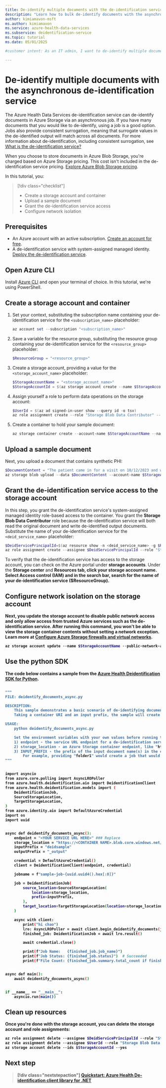 ```yaml
---
title: De-identify multiple documents with the de-identification service in python
description: "Learn how to bulk de-identify documents with the asynchronous de-identification service in python."
author: kimiamavon-msft
ms.author: kimiamavon
ms.service: azure-health-data-services
ms.subservice: deidentification-service
ms.topic: tutorial
ms.date: 05/01/2025

#customer intent: As an IT admin, I want to de-identify multiple documents with the de-identification service in python

---
```


# De-identify multiple documents with the asynchronous de-identification service

The Azure Health Data Services de-identification service can de-identify documents in Azure Storage via an asynchronous job. If you have many documents that you would like
to de-identify, using a job is a good option. Jobs also provide consistent surrogation, meaning that surrogate values in the de-identified output will match across
all documents. For more information about de-identification, including consistent surrogation, see [What is the de-identification service?](overview.md)

When you choose to store documents in Azure Blob Storage, you're charged based on Azure Storage pricing. This cost isn't included in the 
 de-identification service pricing. [Explore Azure Blob Storage pricing](https://azure.microsoft.com/pricing/details/storage/blobs).

In this tutorial, you:

> [!div class="checklist"]
> * Create a storage account and container
> * Upload a sample document
> * Grant the de-identification service access
> * Configure network isolation

## Prerequisites

* An Azure account with an active subscription. [Create an account for free](https://azure.microsoft.com/free/?WT.mc_id=A261C142F).
* A de-identification service with system-assigned managed identity. [Deploy the de-identification service](quickstart.md).

## Open Azure CLI

Install [Azure CLI](/cli/azure/install-azure-cli) and open your terminal of choice. In this tutorial, we're using PowerShell.

## Create a storage account and container
1. Set your context, substituting the subscription name containing your de-identification service for the `<subscription_name>` placeholder:
   ```powershell
   az account set --subscription "<subscription_name>"
   ```
1. Save a variable for the resource group, substituting the resource group containing your de-identification service for the `<resource_group>` placeholder:
   ```powershell
   $ResourceGroup = "<resource_group>"
   ```
1. Create a storage account, providing a value for the `<storage_account_name>` placeholder:
   ```powershell
   $StorageAccountName = "<storage_account_name>"
   $StorageAccountId = $(az storage account create --name $StorageAccountName --resource-group $ResourceGroup --sku Standard_LRS --kind StorageV2 --min-tls-version TLS1_2 --allow-blob-public-access false --query id --output tsv)
   ```
1. Assign yourself a role to perform data operations on the storage account:
   ```powershell
   $UserId = $(az ad signed-in-user show --query id -o tsv)
   az role assignment create --role "Storage Blob Data Contributor" --assignee $UserId --scope $StorageAccountId
   ```
1. Create a container to hold your sample document:
   ```powershell
   az storage container create --account-name $StorageAccountName --name deidtest --auth-mode login
   ```
## Upload a sample document
Next, you upload a document that contains synthetic PHI:
```powershell
$DocumentContent = "The patient came in for a visit on 10/12/2023 and was seen again November 4th at Contoso Hospital."
az storage blob upload --data $DocumentContent --account-name $StorageAccountName --container-name deidtest --name deidsample.txt --auth-mode login
```

## Grant the de-identification service access to the storage account

In this step, you grant the de-identification service's system-assigned managed identity role-based access to the container. You grant the **Storage Blob
Data Contributor** role because the de-identification service will both read the original document and write de-identified output documents. Substitute the name of
your de-identification service for the `<deid_service_name>` placeholder:
```powershell
$DeidServicePrincipalId=$(az resource show -n <deid_service_name> -g $ResourceGroup --resource-type microsoft.healthdataaiservices/deidservices --query identity.principalId --output tsv)
az role assignment create --assignee $DeidServicePrincipalId --role "Storage Blob Data Contributor" --scope $StorageAccountId
```
To verify that the de-identification service has access to the storage account, you can check on the Azure portal under <b>storage accounts</b>. Under the <b>Storage center</b> and <b>Resources<b/> tab, click your storage account name. Select <b>Access control (IAM)</b> and in the search bar, search for the name of your de-identification service ($ResourceGroup). 

## Configure network isolation on the storage account
Next, you update the storage account to disable public network access and only allow access from trusted Azure services such as the de-identification service.
After running this command, you won't be able to view the storage container contents without setting a network exception. 
Learn more at [Configure Azure Storage firewalls and virtual networks](/azure/storage/common/storage-network-security).

```powershell
az storage account update --name $StorageAccountName --public-network-access Disabled --bypass AzureServices
```

## Use the python SDK
The code below contains a sample from the [Azure Health Deidentification SDK for Python](https://learn.microsoft.com/python/api/overview/azure/health-deidentification?view=azure-python). 

```Bash

"""
FILE: deidentify_documents_async.py

DESCRIPTION:
    This sample demonstrates a basic scenario of de-identifying documents in Azure Storage. 
    Taking a container URI and an input prefix, the sample will create a job and wait for the job to complete.

USAGE:
    python deidentify_documents_async.py

    Set the environment variables with your own values before running the sample:
    1) endpoint - the service URL endpoint for a de-identification service.
    2) storage_location - an Azure Storage container endpoint, like "https://<storageaccount>.blob.core.windows.net/<container>".
    3) INPUT_PREFIX - the prefix of the input document name(s) in the container.
        For example, providing "folder1" would create a job that would process documents like "https://<storageaccount>.blob.core.windows.net/<container>/folder1/document1.txt".
"""


import asyncio
from azure.core.polling import AsyncLROPoller
from azure.health.deidentification.aio import DeidentificationClient
from azure.health.deidentification.models import (
    DeidentificationJob,
    SourceStorageLocation,
    TargetStorageLocation,
)
from azure.identity.aio import DefaultAzureCredential
import os
import uuid


async def deidentify_documents_async():
    endpoint = "<YOUR SERVICE URL HERE>" ### Replace 
    storage_location = "https://<CONTAINER NAME>.blob.core.windows.net/deidtest/" ### Replace <CONTAINER NAME>
    inputPrefix = "deidsample" 
    outputPrefix = "_output"

    credential = DefaultAzureCredential()
    client = DeidentificationClient(endpoint, credential)

    jobname = f"sample-job-{uuid.uuid4().hex[:8]}"

    job = DeidentificationJob(
        source_location=SourceStorageLocation(
            location=storage_location,
            prefix=inputPrefix,
        ),
        target_location=TargetStorageLocation(location=storage_location, prefix=outputPrefix, overwrite=True),
    )

    async with client:
        print("hi chao")
        lro: AsyncLROPoller = await client.begin_deidentify_documents(jobname, job)
        finished_job: DeidentificationJob = await lro.result()

        await credential.close()

        print(f"Job Name:   {finished_job.job_name}")
        print(f"Job Status: {finished_job.status}")  # Succeeded
        print(f"File Count: {finished_job.summary.total_count if finished_job.summary is not None else 0}")


async def main():
    await deidentify_documents_async()


if __name__ == "__main__":
    asyncio.run(main())


```

## Clean up resources
Once you're done with the storage account, you can delete the storage account and role assignments: 
```powershell
az role assignment delete --assignee $DeidServicePrincipalId --role "Storage Blob Data Contributor" --scope $StorageAccountId
az role assignment delete --assignee $UserId --role "Storage Blob Data Contributor" --scope $StorageAccountId
az storage account delete --ids $StorageAccountId --yes
```

## Next step

> [!div class="nextstepaction"]
> [Quickstart: Azure Health De-identification client library for .NET](quickstart-sdk-net.md)
